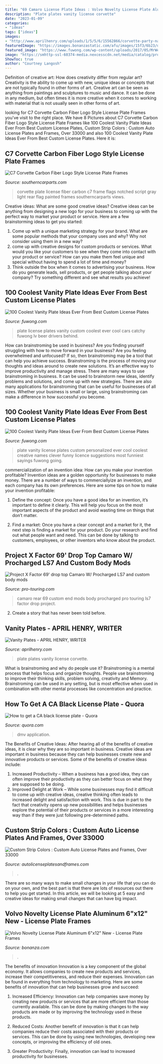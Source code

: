```yaml
---
title: "69 Camaro License Plate Ideas : Volvo Novelty License Plate Aluminum 6&quot;x12&quot; New"
description: "Plate plates vanity license corvette"
date: "2023-01-09"
categories:
- "ideas"
tags: ["ideas"]
images:
- "http://www.aprilhenry.com/uploads/1/5/5/6/15562866/corvette-party-naked-license-plate_orig.jpeg"
featuredImage: "https://images.bonanzastatic.com/afu/images/15f3/6b23/dd07_7631685724/il_fullxfull.1283723176_hnp1.jpg"
featured_image: "https://www.fuwong.com/wp-content/uploads/2017/05/MrWeed.jpg"
image: "https://smhttp-ssl-60374-media.nexcesscdn.net/media/catalog/product/cache/1/image/85e4522595efc69f496374d01ef2bf13/c/7/c7-corvette-carbon-fiber-license-plate-frame-with-logos.jpg"
ShowToc: true
author: "Courtney Langosh"
---
```



Definition of creative art: How does creativity differ from regular art?
Creativity is the ability to come up with new, unique ideas or concepts that are not typically found in other forms of art. Creative art can be seen as anything from paintings and sculptures to music and dance. It can be done in any medium, but often times it is more creative when it comes to working with material that is not usually seen in other forms of art.

	

		
looking for C7 Corvette Carbon Fiber Logo Style License Plate Frames you've visit to the right place. We have 8 Pictures about C7 Corvette Carbon Fiber Logo Style License Plate Frames like 100 Coolest Vanity Plate Ideas Ever From Best Custom License Plates, Custom Strip Colors : Custom Auto License Plates and Frames, Over 33000 and also 100 Coolest Vanity Plate Ideas Ever From Best Custom License Plates. Here it is:
		
    
## C7 Corvette Carbon Fiber Logo Style License Plate Frames

<img loading=lazy src="https://smhttp-ssl-60374-media.nexcesscdn.net/media/catalog/product/cache/1/image/85e4522595efc69f496374d01ef2bf13/c/7/c7-corvette-carbon-fiber-license-plate-frame-with-logos.jpg" onerror="this.onerror=null;this.src='https://tse1.mm.bing.net/th?id=OIP.CJxoeADmg_s18nPToJWJCAHaHa&amp;pid=15.1';" alt="C7 Corvette Carbon Fiber Logo Style License Plate Frames">

_Source: southerncarparts.com_

>corvette plate license fiber carbon c7 frame flags notched script gray light rear flag painted frames southerncarparts views. 

	

Creative ideas: What are some good creative ideas?
Creative ideas can be anything from designing a new logo for your business to coming up with the perfect way to market your product or service. Here are a few brainstorming ideas to get you started: 
1. Come up with a unique marketing strategy for your brand. What are some popular methods that your company uses and why? Why not consider using them in a new way? 
2. come up with creative designs for custom products or services. What would you like your customers to see when they come into contact with your product or service? How can you make them feel unique and special without having to spend a lot of time and money? 
3. Think outside the box when it comes to advertising your business. How do you generate leads, sell products, or get people talking about your company? Try something different and see what results you achieve!

    
## 100 Coolest Vanity Plate Ideas Ever From Best Custom License Plates

<img loading=lazy src="https://www.fuwong.com/wp-content/uploads/2017/05/I-LV-BEER.jpg" onerror="this.onerror=null;this.src='https://tse4.mm.bing.net/th?id=OIP._inDu7roMBF52k4KYqbdaAHaFh&amp;pid=15.1';" alt="100 Coolest Vanity Plate Ideas Ever From Best Custom License Plates">

_Source: fuwong.com_

>plate license plates vanity custom coolest ever cool cars catchy fuwong lv beer drivers behind. 

	

How can brainstroming be used in business?
Are you finding yourself struggling with how to move forward in your business? Are you feeling overwhelmed and unfocused? If so, then brainstroming may be a tool that can help you achieve success. Brainstroming is the process of moving your thoughts and ideas around to create new solutions. It’s an effective way to improve productivity and manage stress.
There are many ways to use brainstroming in business. It can be used to brainstorm new ideas, identify problems and solutions, and come up with new strategies. There are also many applications for brainstroming that can be useful for businesses of all sizes. Whether your business is small or large, using brainstroming can make a difference in how successful you become.

    
## 100 Coolest Vanity Plate Ideas Ever From Best Custom License Plates

<img loading=lazy src="https://www.fuwong.com/wp-content/uploads/2017/05/MrWeed.jpg" onerror="this.onerror=null;this.src='https://tse4.mm.bing.net/th?id=OIP.5A_zlJNj6zSWyQVAWRWiJQAAAA&amp;pid=15.1';" alt="100 Coolest Vanity Plate Ideas Ever From Best Custom License Plates">

_Source: fuwong.com_

>plate vanity license plates custom personalized ever cool coolest creative names clever funny licence suggestions most funniest sayings fuwong going. 

	

commercialization of an invention idea: How can you make your invention profitable?
Invention ideas are a golden opportunity for businesses to make money. There are a number of ways to commerciallyize an invention, and each company has its own preferences. Here are some tips on how to make your invention profitable:
1. Define the concept: Once you have a good idea for an invention, it’s important to define it clearly. This will help you focus on the most important aspects of the product and avoid wasting time on things that don’t matter.

2. Find a market: Once you have a clear concept and a market for it, the next step is finding a market for your product. Do your research and find out what people want and need. This can be done by talking to customers, employees, or other inventors who know about the product.


    
## Project X Factor 69&#039; Drop Top Camaro W/ Procharged LS7 And Custom Body Mods

<img loading=lazy src="http://www.pro-touring.com/attachment.php?attachmentid=44595&amp;stc=1&amp;d=1297897696" onerror="this.onerror=null;this.src='https://tse3.mm.bing.net/th?id=OIP.ylltyna0iW7ErcsZGhPJ2gHaFj&amp;pid=15.1';" alt="Project X Factor 69&#039; drop top Camaro W/ Procharged LS7 and custom body mods">

_Source: pro-touring.com_

>camaro rear 69 custom end mods body procharged pro touring ls7 factor drop project. 

	

2. Create a story that has never been told before.

    
## Vanity Plates - APRIL HENRY, WRITER

<img loading=lazy src="http://www.aprilhenry.com/uploads/1/5/5/6/15562866/corvette-party-naked-license-plate_orig.jpeg" onerror="this.onerror=null;this.src='https://tse1.mm.bing.net/th?id=OIP.kgjsDlA8TxTHQTRpOfrAYgHaEc&amp;pid=15.1';" alt="Vanity Plates - APRIL HENRY, WRITER">

_Source: aprilhenry.com_

>plate plates vanity license corvette. 

	

What is brainstroming and why do people use it?
Brainstroming is a mental process that helps focus and organize thoughts. People use brainstroming to improve their thinking skills, problem solving, creativity and Memory. Brainstroming can be used in any setting, but is most effective when used in combination with other mental processes like concentration and practice.

    
## How To Get A CA Black License Plate - Quora

<img loading=lazy src="https://qph.fs.quoracdn.net/main-qimg-9a346847c762cc472e4332a78849c6c3" onerror="this.onerror=null;this.src='https://tse4.mm.bing.net/th?id=OIP.mjRoR8dizEcuQzKniEnGwwHaDs&amp;pid=15.1';" alt="How to get a CA black license plate - Quora">

_Source: quora.com_

>dmv application. 

	

The Benefits of Creative Ideas: After hearing all of the benefits of creative ideas, it is clear why they are so important in business.
Creative ideas are important in business because they can help businesses create new and innovative products or services. Some of the benefits of creative ideas include: 
1. Increased Productivity – When a business has a good idea, they can often improve their productivity as they can better focus on what they are supposed to be doing. 
2. Improved Delight at Work – While some businesses may find it difficult to come up with creative ideas, creative thinking often leads to increased delight and satisfaction with work. This is due in part to the fact that creativity opens up new possibilities and helps businesses explore the potential of their products or services in a more interesting way than if they were just following pre-determined paths. 

    
## Custom Strip Colors : Custom Auto License Plates And Frames, Over 33000

<img loading=lazy src="https://www.autolicenseplatesandframes.com/images/strip_colors.jpg" onerror="this.onerror=null;this.src='https://tse2.mm.bing.net/th?id=OIP.k2wxy7Dd_-TmA8kgHubdFAHaRl&amp;pid=15.1';" alt="Custom Strip Colors : Custom Auto License Plates and Frames, Over 33000">

_Source: autolicenseplatesandframes.com_

>. 

	

There are so many ways to make small changes in your life that you can do on your own, and the best part is that there are lots of resources out there to help you get started. In this article, we will be looking at 5 easy and creative ideas for making small changes that can have big impact.

    
## Volvo Novelty License Plate Aluminum 6&quot;x12&quot; New - License Plate Frames

<img loading=lazy src="https://images.bonanzastatic.com/afu/images/15f3/6b23/dd07_7631685724/il_fullxfull.1283723176_hnp1.jpg" onerror="this.onerror=null;this.src='https://tse1.mm.bing.net/th?id=OIP.7wTUlaK26so_oaAAZyyb-wHaHa&amp;pid=15.1';" alt="Volvo Novelty License Plate Aluminum 6&quot;x12&quot; New - License Plate Frames">

_Source: bonanza.com_

>. 

	

The benefits of innovation
Innovation is a key component of the global economy. It allows companies to create new products and services, increase their competitiveness, and reduce their expenses. Innovation can be found in everything from technology to marketing. Here are some benefits of innovation that can help businesses grow and succeed:
1. Increased Efficiency: Innovation can help companies save money by creating new products or services that are more efficient than those currently available. This can be done by making changes to the way products are made or by improving the technology used in these products.

2. Reduced Costs: Another benefit of innovation is that it can help companies reduce their costs associated with their products or services. This can be done by using new technologies, developing new concepts, or improving the efficiency of old ones.

3. Greater Productivity: Finally, innovation can lead to increased productivity for businesses.

